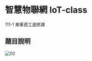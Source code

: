 # 智慧物聯網 IoT-class
111-1 東華資工選修課

## 題目說明
![02](https://user-images.githubusercontent.com/75154678/200300256-ede08dd2-6aa1-432b-8c10-ebcb35c31de6.png)
